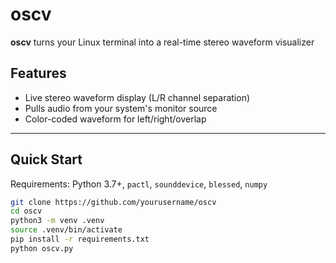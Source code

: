 # oscv

**oscv** turns your Linux terminal into a real-time stereo waveform visualizer


## Features

- Live stereo waveform display (L/R channel separation)
- Pulls audio from your system's monitor source
- Color-coded waveform for left/right/overlap

---

## Quick Start

Requirements: Python 3.7+, `pactl`, `sounddevice`, `blessed`, `numpy`

```bash
git clone https://github.com/yourusername/oscv
cd oscv
python3 -m venv .venv
source .venv/bin/activate
pip install -r requirements.txt
python oscv.py
